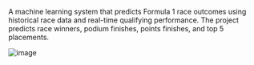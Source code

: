 A machine learning system that predicts Formula 1 race outcomes using historical race data and real-time qualifying performance. The project predicts race winners, podium finishes, points finishes, and top 5 placements.

![image](https://github.com/user-attachments/assets/34feb6aa-ddc0-414f-a36a-d4952a9c72b9)
